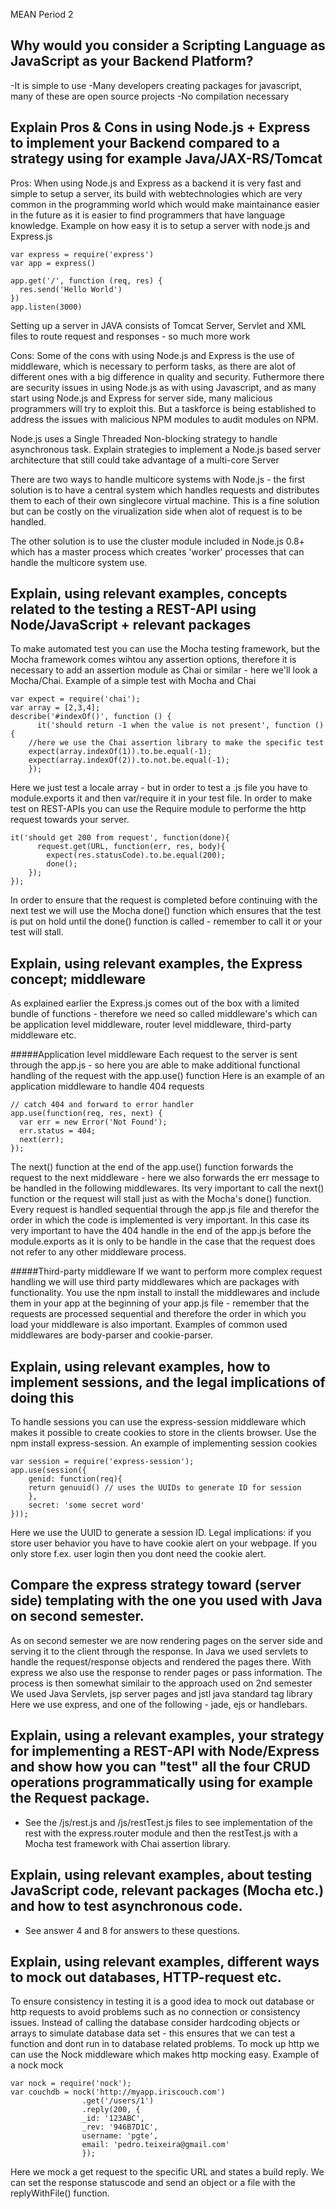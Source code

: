 MEAN  Period 2

Why would you consider a Scripting Language as JavaScript as your Backend Platform?
----------------------------------------------------------------------------------
-It is simple to use
-Many developers creating packages for javascript, many of these are open source projects
-No compilation necessary

Explain Pros & Cons in using Node.js + Express to implement your Backend compared to a strategy using for example Java/JAX-RS/Tomcat
----------------------------------------------------------------------------------
Pros: When using Node.js and Express as a backend it is very fast and simple to setup a server, its build with webtechnologies which are very common in the programming world which would make maintainance easier in the future as it is easier to find programmers that have language knowledge.
Example on how easy it is to setup a server with node.js and Express.js

	var express = require('express')
	var app = express()
	
	app.get('/', function (req, res) {
  	  res.send('Hello World')
	})
	app.listen(3000)
	
Setting up a server in JAVA consists of Tomcat Server, Servlet and XML files to route request and responses - so much more work

Cons: Some of the cons with using Node.js and Express is the use of middleware, which is necessary to perform tasks, as there are alot of different ones with a big difference in quality and security. Futhermore there are security issues in using Node.js as with using Javascript, and as many start using Node.js and Express for server side, many malicious programmers will try to exploit this. But a taskforce is being established to address the issues with malicious NPM modules to audit modules on NPM.

Node.js uses a Single Threaded Non-blocking strategy to handle asynchronous task. Explain strategies to implement a Node.js based server architecture that still could take advantage of a multi-core Server

There are two ways to handle multicore systems with Node.js - the first solution is to have a central system which handles requests and distributes them to each of their own singlecore virtual machine. This is a fine solution but can be costly on the virualization side when alot of request is to be handled.

The other solution is to use the cluster module included in Node.js 0.8+ which has a master process which creates 'worker' processes that can handle the multicore system use.

Explain, using relevant examples, concepts related to the testing a REST-API using Node/JavaScript + relevant packages
----------------------------------------------------------------------------------
To make automated test you can use the Mocha testing framework, but the Mocha framework comes wihtou any assertion options, therefore it is necessary to add an assertion module as Chai or similar - here we'll look a Mocha/Chai.
Example of a simple test with Mocha and Chai

	var expect = require('chai');
	var array = [2,3,4];
	describe('#indexOf()', function () {
    	  it('should return -1 when the value is not present', function () {
		//here we use the Chai assertion library to make the specific test
		expect(array.indexOf(1)).to.be.equal(-1);
		expect(array.indexOf(2)).to.not.be.equal(-1);
    	});
    
Here we just test a locale array - but in order to test a .js file you have to module.exports it and then var/require it in your test file.
In order to make test on REST-APIs you can use the Require module to performe the http request towards your server.

	it('should get 200 from request', function(done){
    	  request.get(URL, function(err, res, body){
        	expect(res.statusCode).to.be.equal(200);
        	done();
    	});
	});

In order to ensure that the request is completed before continuing with the next test we will use the Mocha done() function which ensures that the test is put on hold until the done() function is called - remember to call it or your test will stall.

Explain, using relevant examples, the Express concept; middleware
----------------------------------------------------------------------------------
As explained earlier the Express.js comes out of the box with a limited bundle of functions - therefore we need so called middleware's which can be application level middleware, router level middleware, third-party middleware etc.

#####Application level middleware
Each request to the server is sent through the app.js - so here you are able to make additional functional handling of the request with the app.use() function
Here is an example of an application middleware to handle 404 requests

	// catch 404 and forward to error handler
	app.use(function(req, res, next) {
  	  var err = new Error('Not Found');
  	  err.status = 404;
  	  next(err);
	});

The next() function at the end of the app.use() function forwards the request to the next middleware - here we also forwards the err message to be handled in the following middlewares. Its very important to call the next() function or the request will stall just as with the Mocha's done() function. Every request is handled sequential through the app.js file and therefor the order in which the code is implemented is very important. In this case its very important to have the 404 handle in the end of the app.js before the module.exports as it is only to be handle in the case that the request does not refer to any other middleware process.

#####Third-party middleware
If we want to perform more complex request handling we will use third party middlewares which are packages with functionality. You use the npm install to install the middlewares and include them in your app at the beginning of your app.js file - remember that the requests are processed sequential and therefore the order in which you load your middleware is also important. Examples of common used middlewares are body-parser and cookie-parser.

Explain, using relevant examples, how to implement sessions, and the legal implications of doing this
----------------------------------------------------------------------------------
To handle sessions you can use the express-session middleware which makes it possible to create cookies to store in the clients browser. Use the npm install express-session.
An example of implementing session cookies

	var session = require('express-session');
	app.use(session({
		genid: function(req){
		return genuuid() // uses the UUIDs to generate ID for session
		},
		secret: 'some secret word'
	}));
	
Here we use the UUID to generate a session ID.
Legal implications: if you store user behavior you have to have cookie alert on your webpage. If you only store f.ex. user login then you dont need the cookie alert.

Compare the express strategy toward (server side) templating with the one you used with Java on second semester.
----------------------------------------------------------------------------------
As on second semester we are now rendering pages on the server side and serving it to the client through the response. In Java we used servlets to handle the request/response objects and rendered the pages there. With express we also use the response to render pages or pass information.
The process is then somewhat similair to the approach used on 2nd semester
We used Java Servlets, jsp server pages and jstl java standard tag library
Here we use express, and one of the following - jade, ejs or handlebars.

Explain, using a relevant examples, your strategy for implementing a REST-API with Node/Express and show how you can "test" all the four CRUD operations programmatically using for example the Request package.
----------------------------------------------------------------------------------
- See the /js/rest.js and /js/restTest.js files to see implementation of the rest with the express.router module and then the restTest.js with a Mocha test framework with Chai assertion library.

Explain, using relevant examples, about testing JavaScript code, relevant packages (Mocha etc.) and how to test asynchronous code.
----------------------------------------------------------------------------------
- See answer 4 and 8 for answers to these questions.

Explain, using relevant examples, different ways to mock out databases, HTTP-request etc.
----------------------------------------------------------------------------------
To ensure consistency in testing it is a good idea to mock out database or http requests to avoid problems such as no connection or consistency issues. Instead of calling the database consider hardcoding objects or arrays to simulate database data set - this ensures that we can test a function and dont run in to database related problems.
To mock up http we can use the Nock middleware which makes http mocking easy.
Example of a nock mock

	var nock = require('nock');
	var couchdb = nock('http://myapp.iriscouch.com')
        	        .get('/users/1')
                	.reply(200, {
                  	_id: '123ABC',
                  	_rev: '946B7D1C',
                  	username: 'pgte',
                  	email: 'pedro.teixeira@gmail.com'
                 	});
                 
Here we mock a get request to the specific URL and states a build reply. We can set the response statuscode and send an object or a file with the replyWithFile() function.

